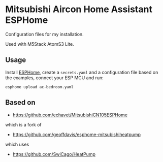 # Mitsubishi Aircon Home Assistant ESPHome

Configuration files for my installation.

Used with M5Stack AtomS3 Lite.

## Usage

Install [ESPHome](https://esphome.io), create a `secrets.yaml` and a configuration file based on the examples, connect your ESP MCU and run:

```console
esphome upload ac-bedroom.yaml
```

## Based on

- https://github.com/echavet/MitsubishiCN105ESPHome

which is a fork of

 - https://github.com/geoffdavis/esphome-mitsubishiheatpump

which uses

 - https://github.com/SwiCago/HeatPump

